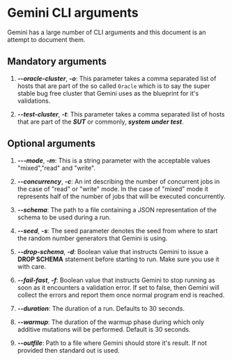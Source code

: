 # Gemini CLI arguments

Gemini has a large number of CLI arguments and this document is an attempt to document them.

## Mandatory arguments

1. ___--oracle-cluster___, ___-o___: This parameter takes a comma separated list of hosts that are
part of the so called `Oracle` which is to say the super stable bug free cluster that Gemini uses as
the blueprint for it's validations.

2. ___--test-cluster___, ___-t___: This parameter takes a comma separated list of hosts that are 
part of the ___SUT___ or commonly, ___system under test___.

## Optional arguments

1. ___---mode___, ___-m___: This is a string parameter with the acceptable values "mixed","read" and "write".

2. ___--concurrency___, ___-c___: An int describing the number of concurrent jobs in the case of "read"
or "write" mode. In the case of "mixed" mode it represents half of the number of jobs that will be executed
concurrently.

3. ___--schema___: The path to a file containing a JSON representation of the schema to be
used during a run.

4. ___--seed___, ___-s___: The seed parameter denotes the seed from where to start the random number
generators that Gemini is using.

5. ___--drop-schema___, ___-d___: Boolean value that instructs Gemini to issue a __DROP SCHEMA__ 
statement before starting to run. Make sure you use it with care.

6. ___--fail-fast___, ___-f___: Boolean value that instructs Gemini to stop running as soon as it
encounters a validation error. If set to false, then Gemini will collect the errors and report them 
once normal program end is reached.

7. ___--duration___: The duration of a run. Defaults to 30 seconds.

8. ___--warmup___: The duration of the warmup phase during which only additive mutations will be
performed. Default is 30 seconds.

9. ___--outfile___: Path to a file where Gemini should store it's result. If not provided then
standard out is used.